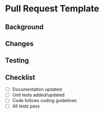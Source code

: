 # Pull Request Template

## Background
<!-- Provide context for the changes being proposed. Why are these changes necessary? Include any relevant links or prior discussions. -->

## Changes
<!-- List the changes you are making in this pull request. Use bullet points or a numbered list for clarity. -->

## Testing
<!-- Describe how you have tested these changes. Outline the steps someone else needs to take to verify that the changes work as expected. -->

## Checklist
- [ ] Documentation updated
- [ ] Unit tests added/updated
- [ ] Code follows coding guidelines
- [ ] All tests pass
